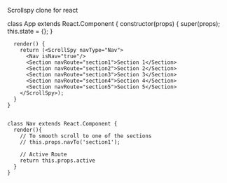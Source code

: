 Scrollspy clone for react

 
   class App extends React.Component {
      constructor(props) {
        super(props);
        this.state = {};
      }

      render() {
        return (<ScrollSpy navType="Nav">
          <Nav isNav="true"/>
          <Section navRoute="section1">Section 1</Section>
          <Section navRoute="section2">Section 2</Section>
          <Section navRoute="section3">Section 3</Section>
          <Section navRoute="section4">Section 4</Section>
          <Section navRoute="section5">Section 5</Section>
        </ScrollSpy>);
      }
    }


    class Nav extends React.Component {
      render(){
        // To smooth scroll to one of the sections
        // this.props.navTo('section1');

        // Active Route
        return this.props.active
      }
    }

